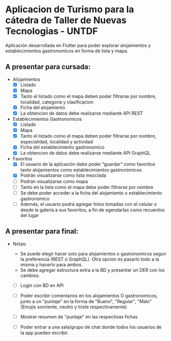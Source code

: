 # Aplicacion de Turismo para la cátedra de Taller de Nuevas Tecnologias - UNTDF

Aplicación desarrollada en Flutter para poder explorar alojamientos y establecimientos gastronomicos en forma de lista y mapa.

## A presentar para cursada: 

* Alojamientos
	- [x] Listado
	- [x] Mapa
	- [X] Tanto el listado como el mapa deben poder filtrarse por nombre, localidad, categoria y clasificacion
	- [x] Ficha del alojamiento
	- [x] La obtencion de datos debe realizarse mediante API REST
* Establecimientos Gastronomicos
	- [x] Listado
	- [x] Mapa
	- [X] Tanto el listado como el mapa deben poder filtrarse por nombre, especialidad, localidad y actividad
	- [x] Ficha del establecimiento gastronomico
	- [x] La obtencion de datos debe realizarse mediante API GraphQL
* Favoritos
	- [X] El usuario de la aplicación debe poder “guardar” como favoritos tanto alojamientos como establecimientos gastronómicos
	- [X] Podrán visualizarse como lista mezclada
	- [ ] Podrán visualizarse como mapa
	- [ ] Tanto en la lista como el mapa debe poder filtrarse por nombre
	- [ ] Se debe poder acceder a la ficha del alojamiento o establecimiento gastronómico
	- [ ] Además, el usuario podrá agregar fotos tomadas con el celular o desde la galería a sus favoritos, a fin de agendarlas como recuerdos del lugar

## A presentar para final:
* Notas: 
	* Se puede elegir hacer solo para alojamientos o gastronomicos segun la preferencia (REST o GraphQL). Otra opcion es pasarlo todo a la misma y hacerlo para ambos.
	* Se debe agregar estructura extra a la BD y presentar un DER con los cambios.

	- [ ] Login con BD en API
	- [ ] Poder escribir comentarios en los alojamientos O gastronomicos, junto a un "puntaje" en la forma de "Bueno", "Regular", "Malo" (Emojis sonriente, neutro y triste respectivamente)
	- [ ] Mostrar resumen de "puntaje" en las respectivas fichas
	- [ ] Poder entrar a una sala/grupo de chat donde todos los usuarios de la app pueden escribir.
	
